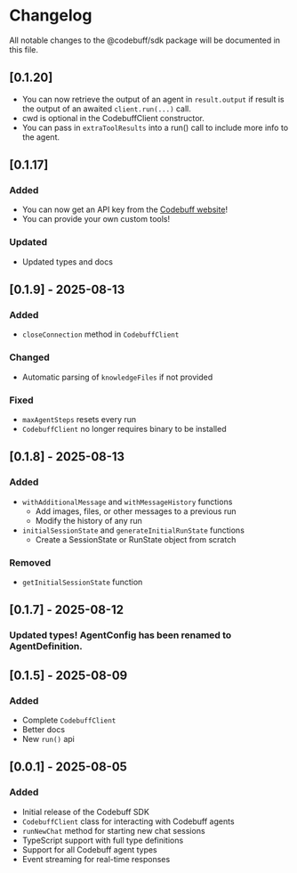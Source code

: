# Changelog

All notable changes to the @codebuff/sdk package will be documented in this file.

## [0.1.20]

- You can now retrieve the output of an agent in `result.output` if result is the output of an awaited `client.run(...)` call.
- cwd is optional in the CodebuffClient constructor.
- You can pass in `extraToolResults` into a run() call to include more info to the agent.

## [0.1.17]

### Added

- You can now get an API key from the [Codebuff website](https://www.codebuff.com/profile?tab=api-keys)!
- You can provide your own custom tools!

### Updated

- Updated types and docs

## [0.1.9] - 2025-08-13

### Added

- `closeConnection` method in `CodebuffClient`

### Changed

- Automatic parsing of `knowledgeFiles` if not provided

### Fixed

- `maxAgentSteps` resets every run
- `CodebuffClient` no longer requires binary to be installed

## [0.1.8] - 2025-08-13

### Added

- `withAdditionalMessage` and `withMessageHistory` functions
  - Add images, files, or other messages to a previous run
  - Modify the history of any run
- `initialSessionState` and `generateInitialRunState` functions
  - Create a SessionState or RunState object from scratch

### Removed

- `getInitialSessionState` function

## [0.1.7] - 2025-08-12

### Updated types! AgentConfig has been renamed to AgentDefinition.

## [0.1.5] - 2025-08-09

### Added

- Complete `CodebuffClient`
- Better docs
- New `run()` api

## [0.0.1] - 2025-08-05

### Added

- Initial release of the Codebuff SDK
- `CodebuffClient` class for interacting with Codebuff agents
- `runNewChat` method for starting new chat sessions
- TypeScript support with full type definitions
- Support for all Codebuff agent types
- Event streaming for real-time responses
